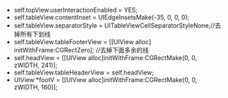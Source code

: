 - self.topView.userInteractionEnabled = YES;
- self.tableView.contentInset = UIEdgeInsetsMake(-35, 0, 0, 0);
- self.tableView.separatorStyle = UITableViewCellSeparatorStyleNone;//去掉所有下划线
- self.tableView.tableFooterView = [[UIView alloc] initWithFrame:CGRectZero];  //去掉下面多余的线
- self.headView = [[UIView alloc]initWithFrame:CGRectMake(0, 0, zWIDTH, 241)];
 - self.tableView.tableHeaderView = self.headView;
- UIView *footV = [[UIView alloc]initWithFrame:CGRectMake(0, 0, zWIDTH, 160)];
